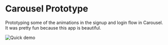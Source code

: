 Carousel Prototype
=================

Prototyping some of the animations in the signup and login flow in Carousel. It was pretty fun because this app is beautiful.

![Quick demo](http://i.imgur.com/efuftY2.gif)
